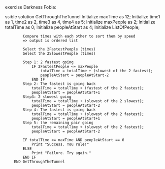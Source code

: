 exercise Darkness Fobia:

ssible solution
GetThroughTheTunnel
            Initialize maxTime as 12;
            Initialize time1 as 1, time2 as 2, time3 as 4, time4 as 5;
            Initialize maxPeople as 2;
            Initialize totalTime as 0;
            Initialize peopleAtStart as 4;
            Initialize ListOfPeople;
        
            Compare times with each other to sort them by speed 
            => output is ordered list
        
            Select the 2FastestPeople (times)
            Select the 2SlowestPeople (times)
        
            Step 1: 2 fastest going
                IF 2FastestPeople <= maxPeople
                    totalTime = totalTime + (slowest of the 2 fastest);
                    peopleAtStart = peopleAtStart-2
                END IF
            Step 2: The fastest is going back
                totalTime = totalTime + (fastest of the 2 fastest);
                peopleAtStart = peopleAtStart+1
            Step3: 2 slowest going
                totalTime = totalTime + (slowest of the 2 slowest);
                peopleAtStart = peopleAtStart-2
            Step 4: The fastest is going back
                totalTime = totalTime + (slowest of the 2 fastest);
                peopleAtStart = peopleAtStart+1
            Step 5: the remaining pair going
                totalTime = totalTime + (slowest of the 2 fastest);
                peopleAtStart = peopleAtStart-2
        
            IF totalTime <= maxTime AND peopleAtStart == 0
                Print "Success. You rule!"
            ELSE
                Print "Failure. Try again."
            END IF
        END GetThroughTheTunnel


    
 